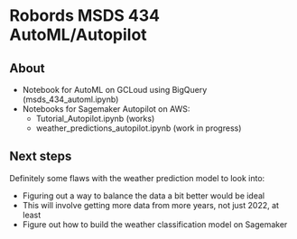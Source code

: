 # Robords MSDS 434 AutoML/Autopilot

## About
* Notebook for AutoML on GCLoud using BigQuery (msds_434_automl.ipynb)
* Notebooks for Sagemaker Autopilot on AWS:
  * Tutorial_Autopilot.ipynb (works)
  * weather_predictions_autopilot.ipynb (work in progress)

## Next steps
Definitely some flaws with the weather prediction model to look into:
* Figuring out a way to balance the data a bit better would be ideal
 * This will involve getting more data from more years, not just 2022, at least
* Figure out how to build the weather classification model on Sagemaker